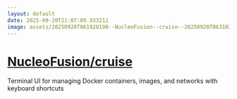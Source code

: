 ```yaml
---
layout: default
date: 2025-09-20T21:07:09.933212
image: assets/20250920T061928198--NucleoFusion--cruise--20250920T063103476--cropped.png
---
```


# [NucleoFusion/cruise](https://github.com/NucleoFusion/cruise)

Terminal UI for managing Docker containers, images, and networks with keyboard shortcuts
